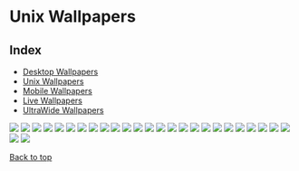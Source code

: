# Unix Wallpapers

## Index

- [Desktop Wallpapers](https://github.com/D3Ext/aesthetic-wallpapers/blob/main/pages/Desktop.md#desktop-wallpapers)
- [Unix Wallpapers](https://github.com/D3Ext/aesthetic-wallpapers/blob/main/pages/Unix.md#unix-wallpapers)
- [Mobile Wallpapers](https://github.com/D3Ext/aesthetic-wallpapers/blob/main/pages/Mobile.md#mobile-wallpapers)
- [Live Wallpapers](https://github.com/D3Ext/aesthetic-wallpapers/blob/main/pages/Live.md#live-wallpapers)
- [UltraWide Wallpapers](https://github.com/D3Ext/aesthetic-wallpapers/blob/main/pages/UltraWide.md#ultrawide-wallpapers)

<img src="https://raw.githubusercontent.com/D3Ext/aesthetic-wallpapers/main/images/arch-nord-light.png">

<img src="https://raw.githubusercontent.com/D3Ext/aesthetic-wallpapers/main/images/arch-nord-dark.png">

<img src="https://raw.githubusercontent.com/D3Ext/aesthetic-wallpapers/main/images/tux-magenta-pink.png">

<img src="https://raw.githubusercontent.com/D3Ext/aesthetic-wallpapers/main/images/ubuntu-black-4k.png">

<img src="https://raw.githubusercontent.com/D3Ext/aesthetic-wallpapers/main/images/ubuntu-magenta-blue.png">

<img src="https://raw.githubusercontent.com/D3Ext/aesthetic-wallpapers/main/images/ubuntu-magenta-pink.png">

<img src="https://raw.githubusercontent.com/D3Ext/aesthetic-wallpapers/main/images/various-arch-1-4k.png">

<img src="https://raw.githubusercontent.com/D3Ext/aesthetic-wallpapers/main/images/various-arch-2-4k.png">

<img src="https://raw.githubusercontent.com/D3Ext/aesthetic-wallpapers/main/images/various-os-1-4k.png">

<img src="https://raw.githubusercontent.com/D3Ext/aesthetic-wallpapers/main/images/various-os-2-4k.png">

<img src="https://raw.githubusercontent.com/D3Ext/aesthetic-wallpapers/main/images/various-os-3-4k.png">

<img src="https://raw.githubusercontent.com/D3Ext/aesthetic-wallpapers/main/images/void-black3.png">

<img src="https://raw.githubusercontent.com/D3Ext/aesthetic-wallpapers/main/images/void-black-4k.png">

<img src="https://raw.githubusercontent.com/D3Ext/aesthetic-wallpapers/main/images/void-magenta-blue.png">

<img src="https://raw.githubusercontent.com/D3Ext/aesthetic-wallpapers/main/images/void-magenta-pink.png">

<img src="https://raw.githubusercontent.com/D3Ext/aesthetic-wallpapers/main/images/windows-black.png">

<img src="https://raw.githubusercontent.com/D3Ext/aesthetic-wallpapers/main/images/windows-magenta-blue.png">

<img src="https://raw.githubusercontent.com/D3Ext/aesthetic-wallpapers/main/images/win-11.png">

<img src="https://raw.githubusercontent.com/D3Ext/aesthetic-wallpapers/main/images/windows-magenta-pink.png">

<img src="https://raw.githubusercontent.com/D3Ext/aesthetic-wallpapers/main/images/zorin-black-4k.png">

<img src="https://raw.githubusercontent.com/D3Ext/aesthetic-wallpapers/main/images/zorin-magenta-blue.png">

<img src="https://raw.githubusercontent.com/D3Ext/aesthetic-wallpapers/main/images/nix.png">

<img src="https://raw.githubusercontent.com/D3Ext/aesthetic-wallpapers/main/images/nixos-declarative.jpg">

<img src="https://raw.githubusercontent.com/D3Ext/aesthetic-wallpapers/main/images/fedora_snake.png">

<img src="https://raw.githubusercontent.com/D3Ext/aesthetic-wallpapers/main/images/catppuccin-rainbow-arch.png">

<img src="https://raw.githubusercontent.com/D3Ext/aesthetic-wallpapers/main/images/Fedora1.png">

<img src="https://raw.githubusercontent.com/D3Ext/aesthetic-wallpapers/main/images/Mint1.png">

[Back to top](#Index)

